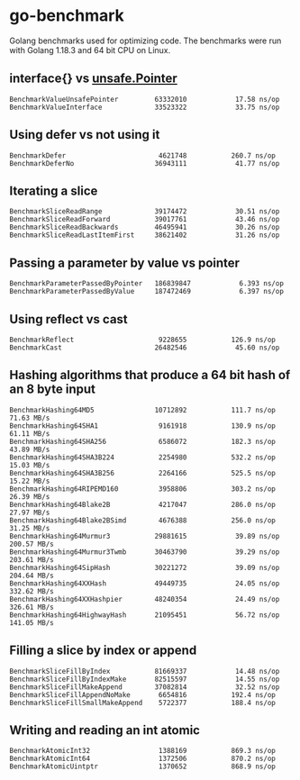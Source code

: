 # go-benchmark

Golang benchmarks used for optimizing code. The benchmarks were run with Golang 1.18.3 and 64 bit CPU on Linux.

## interface{} vs [unsafe.Pointer](https://golang.org/pkg/unsafe/#Pointer) 

```
BenchmarkValueUnsafePointer       	63332010	        17.58 ns/op
BenchmarkValueInterface           	33523322	        33.75 ns/op
```

## Using defer vs not using it

```
BenchmarkDefer                    	 4621748	       260.7 ns/op
BenchmarkDeferNo                  	36943111	        41.77 ns/op
```

## Iterating a slice

```
BenchmarkSliceReadRange           	39174472	        30.51 ns/op
BenchmarkSliceReadForward         	39017761	        43.46 ns/op
BenchmarkSliceReadBackwards       	46495941	        30.26 ns/op
BenchmarkSliceReadLastItemFirst   	38621402	        31.26 ns/op
```

## Passing a parameter by value vs pointer

```
BenchmarkParameterPassedByPointer 	186839847	         6.393 ns/op
BenchmarkParameterPassedByValue   	187472469	         6.397 ns/op
```

## Using reflect vs cast

```
BenchmarkReflect                  	 9228655	       126.9 ns/op
BenchmarkCast                     	26482546	        45.60 ns/op
```

## Hashing algorithms that produce a 64 bit hash of an 8 byte input

```
BenchmarkHashing64MD5             	10712892	       111.7 ns/op	  71.63 MB/s
BenchmarkHashing64SHA1            	 9161918	       130.9 ns/op	  61.11 MB/s
BenchmarkHashing64SHA256          	 6586072	       182.3 ns/op	  43.89 MB/s
BenchmarkHashing64SHA3B224        	 2254980	       532.2 ns/op	  15.03 MB/s
BenchmarkHashing64SHA3B256        	 2264166	       525.5 ns/op	  15.22 MB/s
BenchmarkHashing64RIPEMD160       	 3958806	       303.2 ns/op	  26.39 MB/s
BenchmarkHashing64Blake2B         	 4217047	       286.0 ns/op	  27.97 MB/s
BenchmarkHashing64Blake2BSimd     	 4676388	       256.0 ns/op	  31.25 MB/s
BenchmarkHashing64Murmur3         	29881615	        39.89 ns/op	 200.57 MB/s
BenchmarkHashing64Murmur3Twmb     	30463790	        39.29 ns/op	 203.61 MB/s
BenchmarkHashing64SipHash         	30221272	        39.09 ns/op	 204.64 MB/s
BenchmarkHashing64XXHash          	49449735	        24.05 ns/op	 332.62 MB/s
BenchmarkHashing64XXHashpier      	48240354	        24.49 ns/op	 326.61 MB/s
BenchmarkHashing64HighwayHash     	21095451	        56.72 ns/op	 141.05 MB/s
```

## Filling a slice by index or append

```
BenchmarkSliceFillByIndex         	81669337	        14.48 ns/op
BenchmarkSliceFillByIndexMake     	82515597	        14.55 ns/op
BenchmarkSliceFillMakeAppend      	37082814	        32.52 ns/op
BenchmarkSliceFillAppendNoMake    	 6654816	       192.4 ns/op
BenchmarkSliceFillSmallMakeAppend 	 5722377	       188.4 ns/op
```

## Writing and reading an int atomic

```
BenchmarkAtomicInt32              	 1388169	       869.3 ns/op
BenchmarkAtomicInt64              	 1372506	       870.2 ns/op
BenchmarkAtomicUintptr            	 1370652	       868.9 ns/op
```
